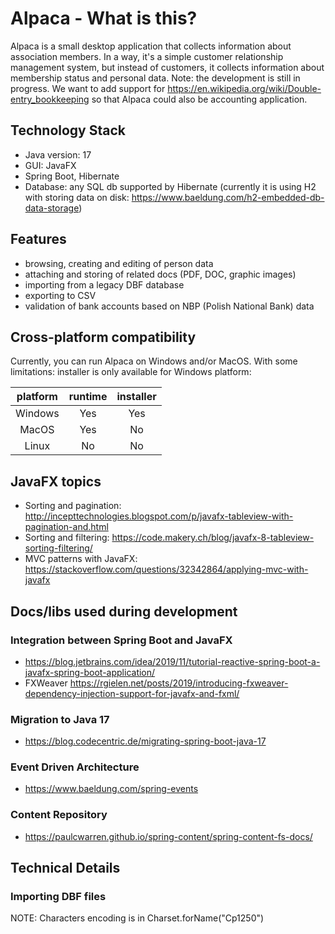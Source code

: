 # Alpaca - What is this?

Alpaca is a small desktop application that collects information about association members. In a way, it's a simple customer relationship management system, but instead of customers, it collects information about membership status and personal data. 
Note: the development is still in progress. We want to add support for https://en.wikipedia.org/wiki/Double-entry_bookkeeping so that Alpaca could also be accounting application.

## Technology Stack 
* Java version: 17
* GUI: JavaFX
* Spring Boot, Hibernate
* Database: any SQL db supported by Hibernate (currently it is using H2 with storing data on disk: https://www.baeldung.com/h2-embedded-db-data-storage)

## Features
* browsing, creating and editing of person data
* attaching and storing of related docs (PDF, DOC, graphic images)
* importing from a legacy DBF database
* exporting to CSV
* validation of bank accounts based on NBP (Polish National Bank) data

## Cross-platform compatibility

Currently, you can run Alpaca on Windows and/or MacOS. With some limitations: installer is only available for Windows platform:

| platform | runtime | installer |
|:--------:|:-------:|:---------:|
| Windows  |   Yes   |    Yes    |
|  MacOS   |   Yes   |    No     |
|  Linux   |   No    |    No     |

## JavaFX topics
* Sorting and pagination: http://incepttechnologies.blogspot.com/p/javafx-tableview-with-pagination-and.html
* Sorting and filtering: https://code.makery.ch/blog/javafx-8-tableview-sorting-filtering/
* MVC patterns with JavaFX: https://stackoverflow.com/questions/32342864/applying-mvc-with-javafx

## Docs/libs used during development
 
### Integration between Spring Boot and JavaFX
* https://blog.jetbrains.com/idea/2019/11/tutorial-reactive-spring-boot-a-javafx-spring-boot-application/
* FXWeaver https://rgielen.net/posts/2019/introducing-fxweaver-dependency-injection-support-for-javafx-and-fxml/ 
### Migration to Java 17
* https://blog.codecentric.de/migrating-spring-boot-java-17
### Event Driven Architecture
* https://www.baeldung.com/spring-events
### Content Repository
* https://paulcwarren.github.io/spring-content/spring-content-fs-docs/

## Technical Details

### Importing DBF files
NOTE: Characters encoding is in Charset.forName("Cp1250")

